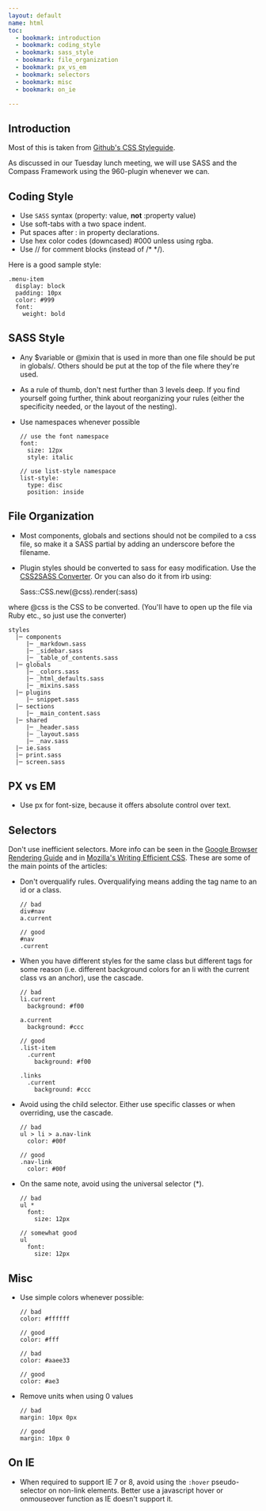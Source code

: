 ```yaml
---
layout: default
name: html
toc:
  - bookmark: introduction
  - bookmark: coding_style
  - bookmark: sass_style
  - bookmark: file_organization
  - bookmark: px_vs_em
  - bookmark: selectors
  - bookmark: misc
  - bookmark: on_ie

---
```


## Introduction
Most of this is taken from [Github's CSS Styleguide](https://github.com/styleguide/css).

As discussed in our Tuesday lunch meeting, we will use SASS and the Compass Framework using the 960-plugin whenever we can.

## Coding Style

* Use `SASS` syntax (property: value, **not** :property value)
* Use soft-tabs with a two space indent.
* Put spaces after : in property declarations.
* Use hex color codes (downcased) #000 unless using rgba.
* Use // for comment blocks (instead of /* \*/).

Here is a good sample style:

    .menu-item
      display: block
      padding: 10px
      color: #999
      font:
        weight: bold

## SASS Style

* Any $variable or @mixin that is used in more than one file should be put in globals/. Others should be put at the top of the file where they're used.
* As a rule of thumb, don't nest further than 3 levels deep. If you find yourself going further, think about reorganizing your rules (either the specificity needed, or the layout of the nesting).
* Use namespaces whenever possible

      // use the font namespace
      font:
        size: 12px
        style: italic

      // use list-style namespace
      list-style:
        type: disc
        position: inside

## File Organization

* Most components, globals and sections should not be compiled to a css file, so make it a SASS partial by adding an underscore before the filename.
* Plugin styles should be converted to sass for easy modification. Use the [CSS2SASS Converter](http://css2sass.heroku.com/). Or you can also do it from irb using:

    Sass::CSS.new(@css).render(:sass)

where @css is the CSS to be converted. (You'll have to open up the file via Ruby etc., so just use the converter)

    styles
      |─ components
         |─ _markdown.sass
         |─ _sidebar.sass
         |─ _table_of_contents.sass
      |─ globals
         |─ _colors.sass
         |─ _html_defaults.sass
         |─ _mixins.sass
      |─ plugins
         |─ snippet.sass
      |─ sections
         |─ _main_content.sass
      |─ shared
         |─ _header.sass
         |─ _layout.sass
         |─ _nav.sass
      |─ ie.sass
      |─ print.sass
      |─ screen.sass

## PX vs EM

* Use px for font-size, because it offers absolute control over text.

## Selectors

Don't use inefficient selectors. More info can be seen in the [Google Browser Rendering Guide](https://developers.google.com/speed/docs/best-practices/rendering) and in [Mozilla's Writing Efficient CSS](https://developer.mozilla.org/en/Writing_Efficient_CSS). These are some of the main points of the articles:

* Don't overqualify rules. Overqualifying means adding the tag name to an id or a class.

      // bad
      div#nav
      a.current

      // good
      #nav
      .current

* When you have different styles for the same class but different tags for some reason (i.e. different background colors for an li with the current class vs an anchor), use the cascade.

      // bad
      li.current
        background: #f00

      a.current
        background: #ccc

      // good
      .list-item
        .current
          background: #f00

      .links
        .current
          background: #ccc

* Avoid using the child selector. Either use specific classes or when overriding, use the cascade.

      // bad
      ul > li > a.nav-link
        color: #00f

      // good
      .nav-link
        color: #00f

* On the same note, avoid using the universal selector (*).

      // bad
      ul *
        font:
          size: 12px

      // somewhat good
      ul
        font:
          size: 12px

## Misc

* Use simple colors whenever possible:

      // bad
      color: #ffffff

      // good
      color: #fff

      // bad
      color: #aaee33

      // good
      color: #ae3

* Remove units when using 0 values

      // bad
      margin: 10px 0px

      // good
      margin: 10px 0

## On IE

* When required to support IE 7 or 8, avoid using the `:hover` pseudo-selector on non-link elements. Better use a javascript hover or onmouseover function as IE doesn't support it.
